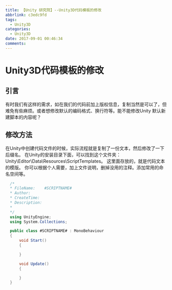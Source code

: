 ```yaml
---
title: 【Unity 研究院】--Unity3D代码模板的修改
abbrlink: c3edc9fd
tags:
  - Unity3D
categories:
  - Unity3D
date: 2017-09-01 00:46:34
comments:
---
```

# Unity3D代码模板的修改
## 引言
有时我们有这样的需求，如在我们的代码前加上版权信息，复制当然是可以了，但难免有些麻烦。或者想修改默认的编码格式、换行符等。能不能修改Unity 默认新建脚本的内容呢？
## 修改方法
在Unity中创建代码文件的时候，实际流程就是复制了一份文本，然后修改了一下后缀名。
在Unity的安装目录下面，可以找到这个文件夹： 
Unity\Editor\Data\Resources\ScriptTemplates。 
这里面存放的，就是代码文本的模版。
你可以根据个人需要，加上文件说明，删掉没用的注释。添加常用的命名空间等。

``` C#
  /*
  * FileName:    #SCRIPTNAME#
  * Author:     
  * CreateTime: 
  * Description:
  * 
  */
  using UnityEngine;
  using System.Collections;

  public class #SCRIPTNAME# : MonoBehaviour
  {
      void Start()
      {

      }

      void Update()
      {

      }
  }
```